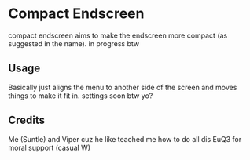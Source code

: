 # Compact Endscreen
compact endscreen aims to make the endscreen more compact (as suggested in the name).
in progress btw

## Usage
Basically just aligns the menu to another side of the screen and moves things to make it fit in.
settings soon btw yo?

## Credits
Me (Suntle) and Viper cuz he like teached me how to do all dis
EuQ3 for moral support (casual W)
